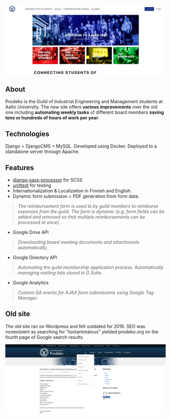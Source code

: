 ![prodeko.org](images/prodeko-org.png)
 
## About 
Prodeko is the Guild of Industrial Engineering and Management students at Aalto University. The new site offers **various improvements** over the old one including **automating weekly tasks** of different board members **saving tens or hundreds of hours of work per year**. 

## Technologies
Django + DjangoCMS + MySQL. Developed using Docker. Deployed to a standalone server through Apache.

## Features 
- [django-sass-processor](https://github.com/jrief/django-sass-processor) for SCSS 
- [unittest](https://docs.python.org/3/library/unittest.html#module-unittest) for testing 
- Internationalization & Localization in Finnish and English.
- Dynamic form submission + PDF generation from form data.
> *The reimbursement form is used to by guild members to reimburse expenses from the guild. The form is dynamic (e.g. form fields can be added and removed so that multiple reimbursements can be processed at once).*
- Google Drive API 
> *Downloading board meeting documents and attachments automatically.*
- Google Directory API
> *Automating the guild membership application process. Automatically managing mailing lists stored in G Suite.*
- Google Analytics
> *Custom GA events for AJAX form submissions using Google Tag Manager.*

## Old site
The old site ran on Wordpress and felt outdated for 2019. SEO was nonexistent as searching for "tuotantotalous" yielded prodeko.org on the fourth page of Google search results.

![prodeko.org](images/old-prodeko-org.png)
